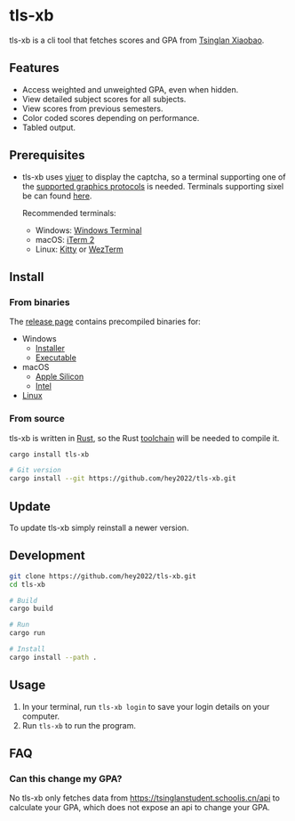 # tls-xb

tls-xb is a cli tool that fetches scores and GPA from [Tsinglan Xiaobao](https://tsinglanstudent.schoolis.cn).

## Features

- Access weighted and unweighted GPA, even when hidden.
- View detailed subject scores for all subjects.
- View scores from previous semesters.
- Color coded scores depending on performance.
- Tabled output.

## Prerequisites

- tls-xb uses [viuer](https://github.com/atanunq/viuer) to display the captcha,
  so a terminal supporting one of the [supported graphics protocols](https://docs.rs/crate/viuer/latest)
  is needed. Terminals supporting sixel be can found [here](https://www.arewesixelyet.com).

  Recommended terminals:
  - Windows: [Windows Terminal](https://github.com/microsoft/terminal)
  - macOS: [iTerm 2](https://iterm2.com/)
  - Linux: [Kitty](https://sw.kovidgoyal.net/kitty) or [WezTerm](https://wezfurlong.org/wezterm)

## Install

### From binaries

The [release page](https://github.com/hey2022/tls-xb/releases) contains
precompiled binaries for:

- Windows
   - [Installer](https://github.com/hey2022/tls-xb/releases/latest/download/tls-xb-x86_64-pc-windows-msvc.msi)
   - [Executable](https://github.com/hey2022/tls-xb/releases/download/v0.3.5/tls-xb-x86_64-pc-windows-msvc.zip)
- macOS
   - [Apple Silicon](https://github.com/hey2022/tls-xb/releases/latest/download/tls-xb-aarch64-apple-darwin.tar.xz)
   - [Intel](https://github.com/hey2022/tls-xb/releases/latest/download/tls-xb-x86_64-apple-darwin.tar.xz)
- [Linux](https://github.com/hey2022/tls-xb/releases/latest/download/tls-xb-x86_64-unknown-linux-gnu.tar.xz)

### From source

tls-xb is written in [Rust](https://www.rust-lang.org),
so the Rust [toolchain](https://rustup.rs) will be needed to compile it.

``` sh
cargo install tls-xb

# Git version
cargo install --git https://github.com/hey2022/tls-xb.git
```

## Update

To update tls-xb simply reinstall a newer version.

## Development

``` sh
git clone https://github.com/hey2022/tls-xb.git
cd tls-xb

# Build
cargo build

# Run
cargo run

# Install
cargo install --path .
```

## Usage

1. In your terminal, run `tls-xb login` to save your login details on your computer.
1. Run `tls-xb` to run the program.

## FAQ

### Can this change my GPA?

No tls-xb only fetches data from <https://tsinglanstudent.schoolis.cn/api>
to calculate your GPA, which does not expose an api to change your GPA.
